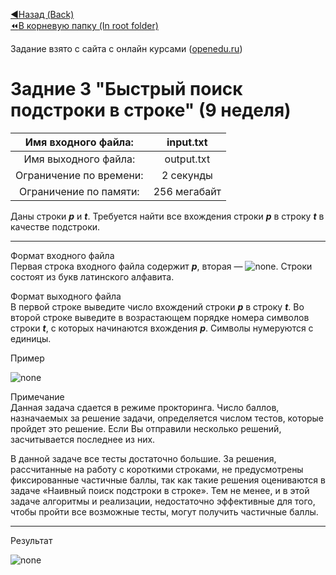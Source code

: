 [:arrow_backward:Назад (Back)](https://github.com/Bloodies/University.Projects/tree/master/Course%202/AaDS%20(Algorithms%20and%20data%20structures))  
[:rewind:В корневую папку (In root folder)](https://github.com/Bloodies/University.Projects)  

Задание взято с сайта с онлайн курсами ([openedu.ru](https://courses.openedu.ru))

# Задние 3 "Быстрый поиск подстроки в строке" (9 неделя)
| Имя входного файла: | input.txt |
|:--------------------:|:----------:|
| Имя выходного файла: | output.txt |
| Ограничение по времени: | 2 секунды |
| Ограничение по памяти: | 256 мегабайт |

Даны строки ***p*** и ***t***. Требуется найти все вхождения строки ***p*** в строку ***t*** в качестве подстроки.
__________________
Формат входного файла  
Первая строка входного файла содержит ***p***, вторая — ![none](https://github.com/Bloodies/University.Projects/blob/master/Course%202/AaDS%20(Algorithms%20and%20data%20structures)/Algorithms%20Practice%20(ITMO)/Resources/txt_w9_t3_1.png). Строки состоят из букв латинского алфавита.

Формат выходного файла  
В первой строке выведите число вхождений строки ***p*** в строку ***t***. Во второй строке выведите в возрастающем порядке номера символов строки ***t***, с которых начинаются вхождения ***p***. Символы нумеруются с единицы.

Пример

![none](https://github.com/Bloodies/University.Projects/blob/master/Course%202/AaDS%20(Algorithms%20and%20data%20structures)/Algorithms%20Practice%20(ITMO)/Resources/format_w9_t3.png)

Примечание  
Данная задача сдается в режиме прокторинга. Число баллов, назначаемых за решение задачи, определяется числом тестов, которые пройдет это решение. Если Вы отправили несколько решений, засчитывается последнее из них.

В данной задаче все тесты достаточно большие. За решения, рассчитанные на работу с короткими строками, не предусмотрены фиксированные частичные баллы, так как такие решения оцениваются в задаче «Наивный поиск подстроки в строке». Тем не менее, и в этой задаче алгоритмы и реализации, недостаточно эффективные для того, чтобы пройти все возможные тесты, могут получить частичные баллы.
__________________
Результат

![none](https://github.com/Bloodies/University.Projects/blob/master/Course%202/AaDS%20(Algorithms%20and%20data%20structures)/Algorithms%20Practice%20(ITMO)/Resources/result_w9_t3.png)